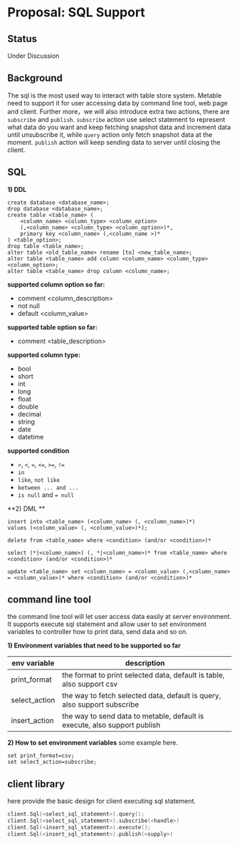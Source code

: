 # Proposal: SQL Support

## Status

Under Discussion

## Background

The sql is the most used way to interact with table store system. Metable need to support it for user accessing data by
command line tool, web page and client. Further more，we will also introduce extra two actions, there are `subscribe`
and `publish`. `subscribe` action use select statement to represent what data do you want and keep fetching snapshot
data and increment data until unsubscribe it, while `query` action only fetch snapshot data at the moment. `publish`
action will keep sending data to server until closing the client.

## SQL

**1) DDL**

```
create database <database_name>;
drop database <database_name>;
create table <table_name> (
    <column_name> <column_type> <column_option>
    (,<column_name> <column_type> <column_option>)*,
    primary key <column_name> (,<column_name >)*
) <table_option>;
drop table <table_name>;
alter table <old_table_name> rename [to] <new_table_name>;
alter table <table_name> add column <column_name> <column_type> <column_option>;
alter table <table_name> drop column <column_name>;
```

**supported column option so far:**

+ comment <column_description>
+ not null
+ default <column_value>

**supported table option so far:**

+ comment <table_description>

**supported column type:**

+ bool
+ short
+ int
+ long
+ float
+ double
+ decimal
+ string
+ date
+ datetime

**supported condition**

+ `>`, `<`, `=`, `<=`, `>=`, `!=`
+ `in`
+ `like`, `not like`
+ `between ... and ...`
+ `is null` and `= null`

**2) DML **

```
insert into <table_name> (<column_name> (, <column_name>)*)
values (<column_value> (, <column_value>)*);

delete from <table_name> where <condition> (and/or <condition>)*

select (*|<column_name>) (, *|<column_name>)* from <table_name> where <condition> (and/or <condition>)*

update <table_name> set <column_name> = <column_value> (,<column_name> = <column_value>)* where <condition> (and/or <condition>)*
```

## command line tool

the command line tool will let user access data easily at server environment. It supports execute sql statement and
allow user to set environment variables to controller how to print data, send data and so on.

**1) Environment variables that need to be supported so far**

| env variable  | description                                                               |
|---------------|---------------------------------------------------------------------------|
| print_format  | the format to print selected data, default is table, also support csv     |
| select_action | the way to fetch selected data, default is query, also support subscribe  |
| insert_action | the way to send data to metable, default is execute, also support publish |

**2) How to set environment variables**
some example here.

```
set print_format=csv;
set select_action=subscribe;
```

## client library

here provide the basic design for client executing sql statement.

```c++
client.Sql(<select_sql_statement>).query();
client.Sql(<select_sql_statement>).subscribe(<handle>)
client.Sql(<insert_sql_statement>).execute();
client.Sql(<insert_sql_statement>).publish(<supply>)
```
